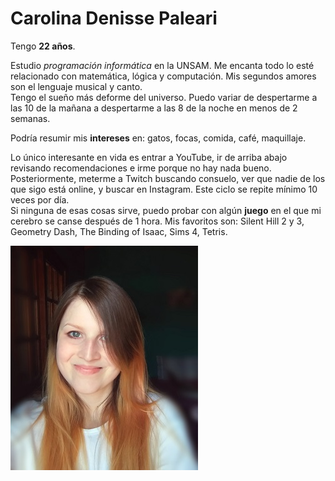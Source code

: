 # Carolina Denisse Paleari #  
  
Tengo **22 años**.    
  
Estudio *programación informática* en la UNSAM. Me encanta todo lo esté relacionado con matemática, lógica y computación. Mis segundos amores son el lenguaje musical y canto.  
Tengo el sueño más deforme del universo. Puedo variar de despertarme a las 10 de la mañana a despertarme a las 8 de la noche en menos de 2 semanas.  
  
Podría resumir mis **intereses** en: gatos, focas, comida, café, maquillaje.  
  
Lo único interesante en vida es entrar a YouTube, ir de arriba abajo revisando recomendaciones e irme porque no hay nada bueno. Posteriormente, meterme a Twitch buscando consuelo, ver que nadie de los que sigo está online, y buscar en Instagram. Este ciclo se repite mínimo 10 veces por día.  
Si ninguna de esas cosas sirve, puedo probar con algún **juego** en el que mi cerebro se canse después de 1 hora. Mis favoritos son: Silent Hill 2 y 3, Geometry Dash, The Binding of Isaac, Sims 4, Tetris.  

<img src = "foto.jpg" width = "300 px">
